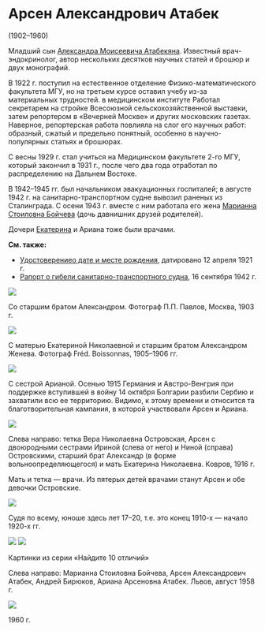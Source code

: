 # Арсен Александрович Атабек
(1902–1960)

Младший сын [Александра Моисеевича Атабекяна](AMA.md). Известный врач-эндокринолог, автор нескольких десятков научных статей и брошюр и двух монографий.

В 1922 г. поступил на естественное отделение Физико-математического факультета МГУ, но на третьем курсе оставил учебу из-за материальных трудностей. в медицинском институте Работал секретарем на стройке Всесоюзной сельскохозяйственной выставки, затем репортером в «Вечерней Москве» и других московских газетах. Наверное, репортерская работа повлияла на слог его научных работ: образный, сжатый и предельно понятный, особенно в научно-популярных статьях и брошюрах.

С весны 1929 г. стал учиться на Медицинском факультете 2-го МГУ, который закончил в 1931 г., после чего два года отработал по распределению на Дальнем Востоке.

В 1942–1945 гг. был начальником эвакуационных госпиталей; в августе 1942 г. на санитарно-транспортном судне вывозил раненых из Сталинграда. С осени 1943 г. вместе с ним работала его жена [Марианна Стоиловна Бойчева](MSB.md) (дочь давнишних друзей родителей).

Дочери [Екатерина](EAAB.md) и Ариана тоже были врачами.

**См. также:**

- [Удостоверениео дате и месте рождения](../docs/doc-1921-04-12.md), датировано 12 апреля 1921 г.
- [Рапорт о гибели санитарно-транспортного судна](../docs/doc-1942-09-16.md), 16 сентября 1942 г.

![](img/AlArAA.jpg)

Со старшим братом Александром. Фотограф П.П. Павлов, Москва, 1903 г.

![](../album/img/16-2.jpg)

С матерью Екатериной Николаевной и старшим братом Александром
Женева. Фотограф Fréd. Boissonnas, 
1905–1906 гг.

![](img/P_S&Ch.jpg)

С сестрой Арианой.
Осенью 1915 Германия и Австро-Венгрия при поддержке вступившей в войну 14 октября Болгарии разбили Сербию и захватили всю ее территорию. Видимо, к этому времени и относится та благотворительная кампания, в которой участвовали Арсен и Ариана.

![](img/kovrov-1916.jpg)

Слева направо: тетка Вера Николаевна Островская, Арсен с двоюродными сестрами Ириной (слева от него) и Ниной (справа) Островскими, старший брат Александр (в форме вольноопределяющегося) и мать Екатерина Николаевна. Ковров, 1916 г.

Мать и тетка — врачи. Из пятерых детей врачами станут Арсен и обе девочки Островские.

![](img/ArAA-192X.jpg)

Судя по всему, юноше здесь лет 17–20, т.е. это конец 1910-х — начало 1920-х гг.

![](img/MSB-ArAA-AB-Ariana-1959-08A.jpg) ![](img/MSB-ArAA-AB-Ariana-1959-08B.jpg)

Картинки из серии «Найдите 10 отличий»

Слева направо: Марианна Стоиловна Бойчева, Арсен Александрович Атабек, Андрей Бирюков, Ариана Арсеновна Атабек. Львов, август 1958 г.

![](img/ArAA-1960.jpg)

1960 г.
